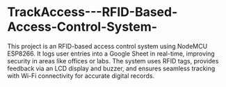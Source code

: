 # TrackAccess---RFID-Based-Access-Control-System-
This project is an RFID-based access control system using NodeMCU ESP8266. It logs user entries into a Google Sheet in real-time, improving security in areas like offices or labs. The system uses RFID tags, provides feedback via an LCD display and buzzer, and ensures seamless tracking with Wi-Fi connectivity for accurate digital records.

